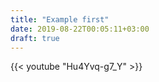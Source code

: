 ```yaml
---
title: "Example first"
date: 2019-08-22T00:05:11+03:00
draft: true
---
```


{{< youtube "Hu4Yvq-g7_Y" >}}
